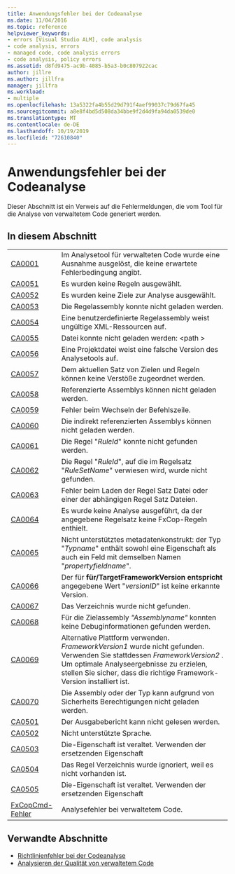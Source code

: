 ```yaml
---
title: Anwendungsfehler bei der Codeanalyse
ms.date: 11/04/2016
ms.topic: reference
helpviewer_keywords:
- errors [Visual Studio ALM], code analysis
- code analysis, errors
- managed code, code analysis errors
- code analysis, policy errors
ms.assetid: d8fd9475-ac9b-4085-b5a3-b0c807922cac
author: jillre
ms.author: jillfra
manager: jillfra
ms.workload:
- multiple
ms.openlocfilehash: 13a5322fa4b55d29d791f4aef99037c79d67fa45
ms.sourcegitcommit: a8e8f4bd5d508da34bbe9f2d4d9fa94da0539de0
ms.translationtype: MT
ms.contentlocale: de-DE
ms.lasthandoff: 10/19/2019
ms.locfileid: "72610840"
---
```

# <a name="code-analysis-application-errors"></a>Anwendungsfehler bei der Codeanalyse

Dieser Abschnitt ist ein Verweis auf die Fehlermeldungen, die vom Tool für die Analyse von verwaltetem Code generiert werden.

## <a name="in-this-section"></a>In diesem Abschnitt

|||
|-|-|
|[CA0001](ca0001.md)|Im Analysetool für verwalteten Code wurde eine Ausnahme ausgelöst, die keine erwartete Fehlerbedingung angibt.|
|[CA0051](ca0051.md)|Es wurden keine Regeln ausgewählt.|
|[CA0052](ca0052.md)|Es wurden keine Ziele zur Analyse ausgewählt.|
|[CA0053](ca0053.md)|Die Regelassembly konnte nicht geladen werden.|
|[CA0054](ca0054.md)|Eine benutzerdefinierte Regelassembly weist ungültige XML-Ressourcen auf.|
|[CA0055](ca0055.md)|Datei konnte nicht geladen werden: \<path >|
|[CA0056](ca0056.md)|Eine Projektdatei weist eine falsche Version des Analysetools auf.|
|[CA0057](ca0057.md)|Dem aktuellen Satz von Zielen und Regeln können keine Verstöße zugeordnet werden.|
|[CA0058](ca0058.md)|Referenzierte Assemblys können nicht geladen werden.|
|[CA0059](ca0059.md)|Fehler beim Wechseln der Befehlszeile.|
|[CA0060](ca0060.md)|Die indirekt referenzierten Assemblys können nicht geladen werden.|
|[CA0061](ca0061.md)|Die Regel "*RuleId*" konnte nicht gefunden werden.|
|[CA0062](ca0062.md)|Die Regel "*RuleId*", auf die im Regelsatz "*RuleSetName*" verwiesen wird, wurde nicht gefunden.|
|[CA0063](ca0063.md)|Fehler beim Laden der Regel Satz Datei oder einer der abhängigen Regel Satz Dateien.|
|[CA0064](ca0064.md)|Es wurde keine Analyse ausgeführt, da der angegebene Regelsatz keine FxCop-Regeln enthielt.|
|[CA0065](ca0065.md)|Nicht unterstütztes metadatenkonstrukt: der Typ "*Typname*" enthält sowohl eine Eigenschaft als auch ein Feld mit demselben Namen "*propertyfieldname*".|
|[CA0066](ca0066.md)|Der für **für/TargetFrameworkVersion entspricht** angegebene Wert "*versionID*" ist keine erkannte Version.|
|[CA0067](ca0067.md)|Das Verzeichnis wurde nicht gefunden.|
|[CA0068](ca0068.md)|Für die Zielassembly *"Assemblyname"* konnten keine Debuginformationen gefunden werden.|
|[CA0069](ca0069.md)|Alternative Plattform verwenden. *FrameworkVersion1* wurde nicht gefunden. Verwenden Sie stattdessen *FrameworkVersion2* . Um optimale Analyseergebnisse zu erzielen, stellen Sie sicher, dass die richtige Framework-Version installiert ist.|
|[CA0070](ca0070.md)|Die Assembly oder der Typ kann aufgrund von Sicherheits Berechtigungen nicht geladen werden.|
|[CA0501](ca0501.md)|Der Ausgabebericht kann nicht gelesen werden.|
|[CA0502](ca0502.md)|Nicht unterstützte Sprache.|
|[CA0503](ca0503.md)|Die-Eigenschaft ist veraltet. Verwenden der ersetzenden Eigenschaft|
|[CA0504](ca0504.md)|Das Regel Verzeichnis wurde ignoriert, weil es nicht vorhanden ist.|
|[CA0505](ca0505.md)|Die-Eigenschaft ist veraltet. Verwenden der ersetzenden Eigenschaft|
|[FxCopCmd-Fehler](fxcopcmd-errors.md)|Analysefehler bei verwaltetem Code.|

## <a name="related-sections"></a>Verwandte Abschnitte

- [Richtlinienfehler bei der Codeanalyse](../code-quality/code-analysis-policy-errors.md)
- [Analysieren der Qualität von verwaltetem Code](../code-quality/code-analysis-for-managed-code-overview.md)
